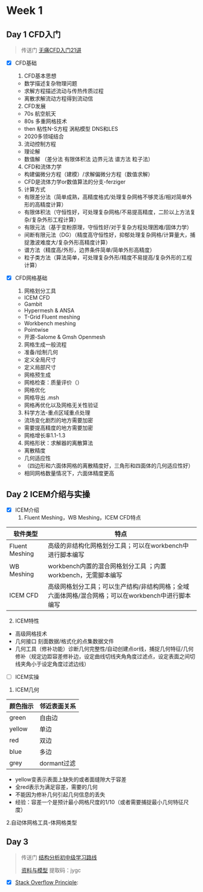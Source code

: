 # Week 1

## Day 1 CFD入门
> 传送门 [无痛CFD入门21讲](https://www.fangzhenxiu.com/course/1281912/1303144)

- [x] CFD基础

  1. CFD基本思想  
 
  * 数学描述复杂物理问题
  * 求解方程描述流动与传热传质过程 
  * 离散求解流动方程得到流动信
  
  2. CFD发展 
  
  * 70s 航空航天 
  * 80s 多重网格技术  
  * then 粘性N-S方程 涡粘模型 DNS和LES 
  * 2020多领域结合
  
  3. 流动控制方程 
  
  * 理论解  
  * 数值解 （差分法 有限体积法 边界元法 谱方法 粒子法）
  
  4. CFD和流体力学 
  * 构建偏微分方程（建模）/求解偏微分方程（数值求解）
  * CFD是流体力学or数值算法的分支-ferziger
  
  5. 计算方式
  * 有限差分法（简单成熟，高精度格式/处理复杂网格不够灵活/相对简单外形的高精度计算）
  * 有限体积法（守恒性好，可处理复杂网格/不易提高精度，二阶以上方法复杂/复杂外形工程计算） 
  * 有限元法（基于变粉原理，守恒性好/对于复杂方程处理困难/固体力学）
  * 间断有限元法（DG）（精度高守恒性好，抑郁处理复杂网格/计算量大，捕捉激波难度大/复杂外形高精度计算）
  * 谱方法（精度高/外形，边界条件简单/简单外形高精度）
  * 粒子类方法（算法简单，可处理复杂外形/精度不易提高/复杂外形的工程计算）

- [x] CFD网格基础

  1. 网格划分工具
 
  * ICEM CFD
  * Gambit
  * Hypermesh & ANSA
  * T-Grid Fluent meshing
  * Workbench meshing
  * Pointwise
  * 开源-Salome & Gmsh Openmesh
  
  2. 网格生成一般流程

  * 准备/绘制几何
  * 定义全局尺寸
  * 定义局部尺寸
  * 网格预生成
  * 网格检查：质量评价（）
  * 网格优化
  * 网格导出 .msh
  * 网格再优化以及网格无关性验证
  
  3. 科学方法-重点区域重点处理
  * 流场变化剧烈的地方需要加密
  * 需要提高精度的地方需要加密
  * 网格增长率1.1-1.3
  
  4. 网格形状：求解器的离散算法
  
  * 离散精度
  * 几何适应性
  * （四边形和六面体网格的离散精度好，三角形和四面体的几何适应性好）
  * 相同网格数量情况下，六面体精度更高
  
## Day 2 ICEM介绍与实操
- [x] ICEM介绍
  1. Fluent Meshing，WB Meshing，ICEM CFD特点

| 软件类型                | 特点                                                               |
| -----------------------| ------------------------------------------------------------------|
| Fluent Meshing    |  高级的非结构化网格划分工具；可以在workbench中进行脚本编写                     |
| WB Meshing  | workbench内置的混合网格划分工具  ；内置workbench，无需脚本编写                      |  
|ICEM CFD |高级网格划分工具；可以生产结构/非结构网格；全域六面体网格/混合网格；可以在workbench中进行脚本编写|

2. ICEM特性
* 高级网格技术
* 几何接口 刻面数据/格式化的点集数据文件
* 几何工具（修补功能）诊断几何完整性/自动创建点or线，捕捉几何特征/几何修补（规定边距容差修补边，设定曲线切线夹角角度过滤点，设定表面之间切线夹角小于设定角度过滤边线）

- [ ] ICEM实操
1. ICEM几何

| 颜色指示  |邻近表面关系   |
| --------------------| ---------------------|
|green    |自由边|
|yellow    | 单边 |
|red   |双边|
|blue  |多边|
|grey| dormant过滤|

* yellow变表示表面上缺失的或者面缝隙大于容差
* 全red表示为满足容差，需要的几何
* 不能因为修补几何引起几何信息的丢失
* 经验：容差一个是预计最小网格尺度的1/10（或者需要捕捉最小几何特征尺度）

2.自动体网格工具-体网格类型

## Day 3 
> 传送门 [结构分析初中级学习路线](https://www.fangzhenxiu.com/path/20/)
> 
> [资料与模型](https://pan.baidu.com/s/1jOlaHUbQZNNBSLJka9JQsA) 提取码：jygc 

- [x] [Stack Overflow Principle](https://ctf-wiki.github.io/ctf-wiki/pwn/linux/stackoverflow/stackoverflow-basic-zh/): 
  
